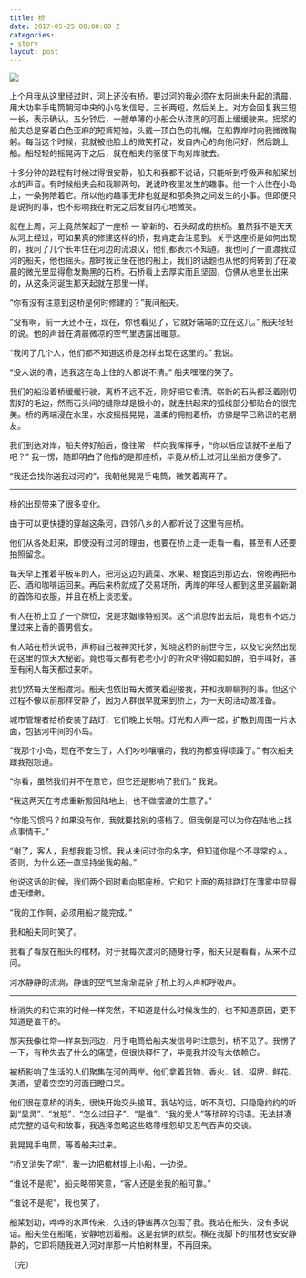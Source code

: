 ```yaml
---
title: 桥
date: 2017-05-25 00:00:00 Z
categories:
- story
layout: post
---
```


![](https://img3.doubanio.com/view/note/l/public/p42905152.webp)

上个月我从这里经过时，河上还没有桥。要过河的我必须在太阳尚未升起的清晨，用大功率手电筒朝河中央的小岛发信号，三长两短，然后关上。对方会回复我三短一长，表示确认。五分钟后，一艘单薄的小船会从漆黑的河面上缓缓驶来。摇浆的船夫总是穿着白色亚麻的短裤短袖，头戴一顶白色的礼帽，在船靠岸时向我微微鞠躬。每当这个时候，我就被他脸上的微笑打动，发自内心的向他问好，然后跳上船。船轻轻的摇晃两下之后，就在船夫的驱使下向对岸驶去。

十多分钟的路程有时候过得很安静，船夫和我都不说话，只能听到呼吸声和船桨划水的声音。有时候船夫会和我聊两句，说说昨夜里发生的趣事。他一个人住在小岛上，一条狗陪着它。所以他的趣事无非也就是和那条狗之间发生的小事。但即便只是说狗的事，也不影响我在听完之后发自内心地微笑。

就在上周，河上竟然架起了一座桥 — 崭新的、石头砌成的拱桥。虽然我不是天天从河上经过，可如果真的修建这样的桥，我肯定会注意到。关于这座桥是如何出现的，我问了几个长年住在河边的流浪汉，他们都表示不知道。我也问了一直渡我过河的船夫，他也摇头。那时我正坐在他的船上，我们的话题也从他的狗转到了在凌晨的微光里显得愈发黝黑的石桥。石桥看上去厚实而且坚固，仿佛从地里长出来的，从这条河诞生那天起就在那里一样。

“你有没有注意到这桥是何时修建的？”我问船夫。

“没有啊，前一天还不在，现在，你也看见了，它就好端端的立在这儿。” 船夫轻轻的说。他的声音在清晨微凉的空气里透露出暖意。

“我问了几个人，他们都不知道这桥是怎样出现在这里的。” 我说。

“没人说的清，连我这在岛上住的人都说不清。” 船夫嘿嘿的笑了。

我们的船沿着桥缓缓行驶，离桥不远不近，刚好把它看清。崭新的石头都泛着刚切割好的毛边，然而石头间的缝隙却是极小的，就连拱起来的弧线部分都贴合的很完美。桥的两端浸在水里，水波摇摇晃晃，温柔的拥抱着桥，仿佛是早已熟识的老朋友。

我们到达对岸，船夫停好船后，像往常一样向我挥挥手，“你以后应该就不坐船了吧？” 我一愣，随即明白了他指的是那座桥，毕竟从桥上过河比坐船方便多了。

“我还会找你送我过河的”，我朝他晃晃手电筒，微笑着离开了。

---

桥的出现带来了很多变化。

由于可以更快捷的穿越这条河，四邻八乡的人都听说了这里有座桥。

他们从各处赶来，即使没有过河的理由，也要在桥上走一走看一看，甚至有人还要拍照留念。

每天早上推着平板车的人，把河这边的蔬菜、水果、粮食运到那边去，傍晚再把布匹、酒和咖啡运回来。再后来桥就成了交易场所，两岸的年轻人都到这里买最新潮的首饰和衣服，并且在桥上谈恋爱。

有人在桥上立了一个牌位，说是求姻缘特别灵。这个消息传出去后，竟也有不远万里过来上香的善男信女。

有人站在桥头说书，声称自己被神灵托梦，知晓这桥的前世今生，以及它突然出现在这里的惊天大秘密。竟也每天都有老老小小的听众听得如痴如醉，拍手叫好，甚至有闲人每天都过来听。

我仍然每天坐船渡河。船夫也依旧每天微笑着迎接我，并和我聊聊狗的事。但这个过程不像以前那样安静了，因为人群很早就来到桥上，为一天的活动做准备。

城市管理者给桥安装了路灯，它们晚上长明。灯光和人声一起，扩散到周围一片水面，包括河中间的小岛。

“我那个小岛，现在不安生了，人们吵吵嚷嚷的，我的狗都变得烦躁了。” 有次船夫跟我抱怨道。

“你看，虽然我们并不在意它，但它还是影响了我们。” 我说。

“我这两天在考虑重新搬回陆地上，也不做摆渡的生意了。”

“你能习惯吗？如果没有你，我就要找别的搭档了。但我倒是可以为你在陆地上找点事情干。”

“谢了，客人，我想我能习惯。我从未问过你的名字，但知道你是个不寻常的人。否则，为什么还一直坚持坐我的船。”

他说这话的时候，我们两个同时看向那座桥。它和它上面的两排路灯在薄雾中显得虚无缥缈。

“我的工作啊，必须用船才能完成。”

我和船夫同时笑了。

我看了看放在船头的棺材，对于我每次渡河的随身行李，船夫只是看看，从来不过问。

河水静静的流淌，静谧的空气里渐渐混杂了桥上的人声和呼吸声。

---

桥消失的和它来的时候一样突然，不知道是什么时候发生的，也不知道原因，更不知道是谁干的。

那天我像往常一样来到河边，用手电筒给船夫发信号时注意到，桥不见了。我愣了一下，有种失去了什么的痛楚，但很快释怀了，毕竟我并没有太依赖它。

被桥影响了生活的人们聚集在河的两岸。他们拿着货物、香火、钱、招牌、鲜花、美酒，望着空空的河面目瞪口呆。

他们很在意桥的消失，很快开始交头接耳。我站的远，听不真切。只隐隐约约的听到“显灵”、“发怒”、“怎么过日子”、“是谁”、“我的爱人”等琐碎的词语。无法拼凑成完整的语句和故事，我选择忽略这些略带埋怨却又忍气吞声的交谈。

我晃晃手电筒，等着船夫过来。

“桥又消失了呢”，我一边把棺材提上小船，一边说。

“谁说不是呢”，船夫略带笑意，“客人还是坐我的船可靠。”

“谁说不是呢”，我也笑了。

船桨划动，哗哗的水声传来，久违的静谧再次包围了我。我站在船头，没有多说话。船夫坐在船尾，安静地划着船。这是我俩的默契。横在我脚下的棺材也安安静静的，它即将随我进入河对岸那一片柏树林里，不再回来。

（完）